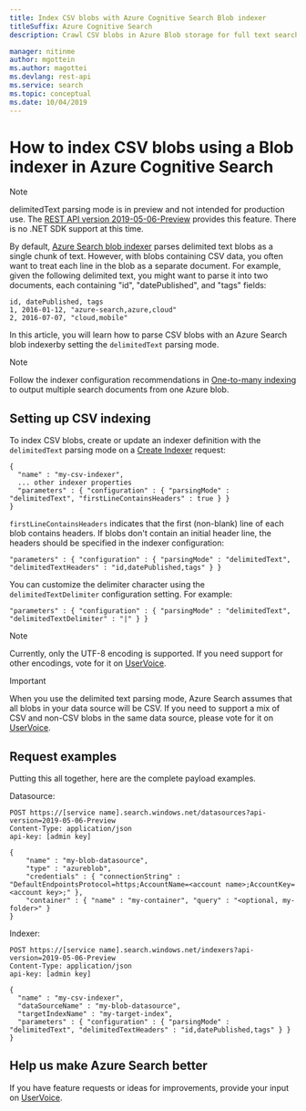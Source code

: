```yaml
---
title: Index CSV blobs with Azure Cognitive Search Blob indexer
titleSuffix: Azure Cognitive Search
description: Crawl CSV blobs in Azure Blob storage for full text search using an Azure Cognitive Search index. Indexers automate data ingestion for selected data sources like Azure Blob storage.

manager: nitinme
author: mgottein 
ms.author: magottei
ms.devlang: rest-api
ms.service: search
ms.topic: conceptual
ms.date: 10/04/2019
---
```


# How to index CSV blobs using a Blob indexer in Azure Cognitive Search 

> [!Note]
> delimitedText parsing mode is in preview and not intended for production use. The [REST API version 2019-05-06-Preview](search-api-preview.md) provides this feature. There is no .NET SDK support at this time.
>

By default, [Azure Search blob indexer](search-howto-indexing-azure-blob-storage.md) parses delimited text blobs as a single chunk of text. However, with blobs containing CSV data, you often want to treat each line in the blob as a separate document. For example, given the following delimited text, you might want to parse it into two documents, each containing "id", "datePublished", and "tags" fields: 

    id, datePublished, tags
    1, 2016-01-12, "azure-search,azure,cloud" 
    2, 2016-07-07, "cloud,mobile" 

In this article, you will learn how to parse CSV blobs with an Azure Search blob indexerby setting the `delimitedText` parsing mode. 

> [!NOTE]
> Follow the indexer configuration recommendations in [One-to-many indexing](search-howto-index-one-to-many-blobs.md) to output multiple search documents from one Azure blob.

## Setting up CSV indexing
To index CSV blobs, create or update an indexer definition with the `delimitedText` parsing mode on a [Create Indexer](https://docs.microsoft.com/rest/api/searchservice/create-indexer) request:

    {
      "name" : "my-csv-indexer",
      ... other indexer properties
      "parameters" : { "configuration" : { "parsingMode" : "delimitedText", "firstLineContainsHeaders" : true } }
    }

`firstLineContainsHeaders` indicates that the first (non-blank) line of each blob contains headers.
If blobs don't contain an initial header line, the headers should be specified in the indexer configuration: 

    "parameters" : { "configuration" : { "parsingMode" : "delimitedText", "delimitedTextHeaders" : "id,datePublished,tags" } } 

You can customize the delimiter character using the `delimitedTextDelimiter` configuration setting. For example:

    "parameters" : { "configuration" : { "parsingMode" : "delimitedText", "delimitedTextDelimiter" : "|" } }

> [!NOTE]
> Currently, only the UTF-8 encoding is supported. If you need support for other encodings, vote for it on [UserVoice](https://feedback.azure.com/forums/263029-azure-search).

> [!IMPORTANT]
> When you use the delimited text parsing mode, Azure Search assumes that all blobs in your data source will be CSV. If you need to support a mix of CSV and non-CSV blobs in the same data source, please vote for it on [UserVoice](https://feedback.azure.com/forums/263029-azure-search).
> 
> 

## Request examples
Putting this all together, here are the complete payload examples. 

Datasource: 

    POST https://[service name].search.windows.net/datasources?api-version=2019-05-06-Preview
    Content-Type: application/json
    api-key: [admin key]

    {
        "name" : "my-blob-datasource",
        "type" : "azureblob",
        "credentials" : { "connectionString" : "DefaultEndpointsProtocol=https;AccountName=<account name>;AccountKey=<account key>;" },
        "container" : { "name" : "my-container", "query" : "<optional, my-folder>" }
    }   

Indexer:

    POST https://[service name].search.windows.net/indexers?api-version=2019-05-06-Preview
    Content-Type: application/json
    api-key: [admin key]

    {
      "name" : "my-csv-indexer",
      "dataSourceName" : "my-blob-datasource",
      "targetIndexName" : "my-target-index",
      "parameters" : { "configuration" : { "parsingMode" : "delimitedText", "delimitedTextHeaders" : "id,datePublished,tags" } }
    }

## Help us make Azure Search better
If you have feature requests or ideas for improvements, provide your input on [UserVoice](https://feedback.azure.com/forums/263029-azure-search/).

